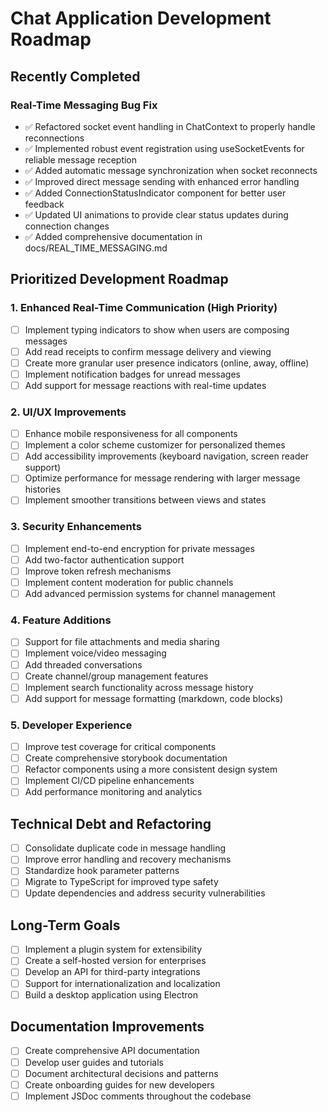 # Chat Application Development Roadmap

## Recently Completed

### Real-Time Messaging Bug Fix
- ✅ Refactored socket event handling in ChatContext to properly handle reconnections
- ✅ Implemented robust event registration using useSocketEvents for reliable message reception
- ✅ Added automatic message synchronization when socket reconnects
- ✅ Improved direct message sending with enhanced error handling
- ✅ Added ConnectionStatusIndicator component for better user feedback
- ✅ Updated UI animations to provide clear status updates during connection changes
- ✅ Added comprehensive documentation in docs/REAL_TIME_MESSAGING.md

## Prioritized Development Roadmap

### 1. Enhanced Real-Time Communication (High Priority)
- [ ] Implement typing indicators to show when users are composing messages
- [ ] Add read receipts to confirm message delivery and viewing
- [ ] Create more granular user presence indicators (online, away, offline)
- [ ] Implement notification badges for unread messages
- [ ] Add support for message reactions with real-time updates

### 2. UI/UX Improvements
- [ ] Enhance mobile responsiveness for all components
- [ ] Implement a color scheme customizer for personalized themes
- [ ] Add accessibility improvements (keyboard navigation, screen reader support)
- [ ] Optimize performance for message rendering with larger message histories
- [ ] Implement smoother transitions between views and states

### 3. Security Enhancements
- [ ] Implement end-to-end encryption for private messages
- [ ] Add two-factor authentication support
- [ ] Improve token refresh mechanisms
- [ ] Implement content moderation for public channels
- [ ] Add advanced permission systems for channel management

### 4. Feature Additions
- [ ] Support for file attachments and media sharing
- [ ] Implement voice/video messaging
- [ ] Add threaded conversations
- [ ] Create channel/group management features
- [ ] Implement search functionality across message history
- [ ] Add support for message formatting (markdown, code blocks)

### 5. Developer Experience
- [ ] Improve test coverage for critical components
- [ ] Create comprehensive storybook documentation
- [ ] Refactor components using a more consistent design system
- [ ] Implement CI/CD pipeline enhancements
- [ ] Add performance monitoring and analytics

## Technical Debt and Refactoring
- [ ] Consolidate duplicate code in message handling
- [ ] Improve error handling and recovery mechanisms
- [ ] Standardize hook parameter patterns
- [ ] Migrate to TypeScript for improved type safety
- [ ] Update dependencies and address security vulnerabilities

## Long-Term Goals
- [ ] Implement a plugin system for extensibility
- [ ] Create a self-hosted version for enterprises
- [ ] Develop an API for third-party integrations
- [ ] Support for internationalization and localization
- [ ] Build a desktop application using Electron

## Documentation Improvements
- [ ] Create comprehensive API documentation
- [ ] Develop user guides and tutorials
- [ ] Document architectural decisions and patterns
- [ ] Create onboarding guides for new developers
- [ ] Implement JSDoc comments throughout the codebase

